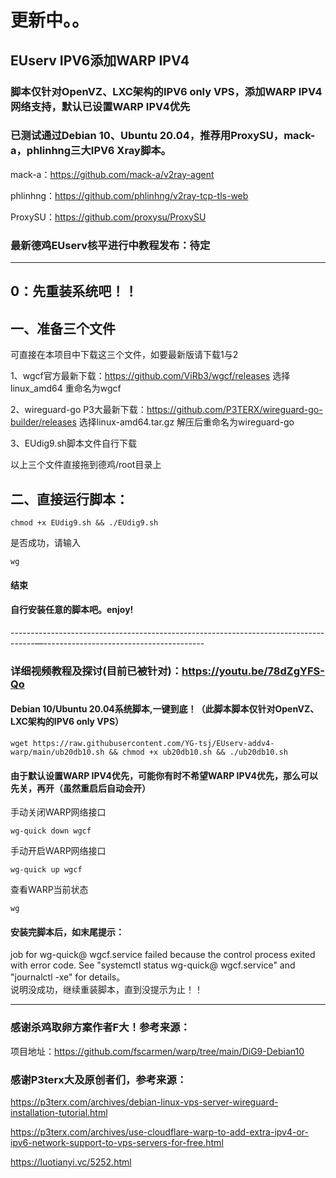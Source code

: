 # 更新中。。

## EUserv IPV6添加WARP IPV4

### 脚本仅针对OpenVZ、LXC架构的IPV6 only VPS，添加WARP IPV4网络支持，默认已设置WARP IPV4优先

### 已测试通过Debian 10、Ubuntu 20.04，推荐用ProxySU，mack-a，phlinhng三大IPV6 Xray脚本。
mack-a：https://github.com/mack-a/v2ray-agent

phlinhng：https://github.com/phlinhng/v2ray-tcp-tls-web

ProxySU：https://github.com/proxysu/ProxySU


### 最新德鸡EUserv核平进行中教程发布：待定

-------------------------------------------------------------------------------------------------------

## 0：先重装系统吧！！

## 一、准备三个文件
可直接在本项目中下载这三个文件，如要最新版请下载1与2

1、wgcf官方最新下载：https://github.com/ViRb3/wgcf/releases 选择linux_amd64 重命名为wgcf 

2、wireguard-go P3大最新下载：https://github.com/P3TERX/wireguard-go-builder/releases 选择linux-amd64.tar.gz 解压后重命名为wireguard-go

3、EUdig9.sh脚本文件自行下载

以上三个文件直接拖到德鸡/root目录上

## 二、直接运行脚本：
```
chmod +x EUdig9.sh && ./EUdig9.sh
```


是否成功，请输入
``` 
wg
```

#### 结束

#### 自行安装任意的脚本吧。enjoy!

------------------------------------------------------------------------------------—----------------------------------------

### 详细视频教程及探讨(目前已被针对)：https://youtu.be/78dZgYFS-Qo

#### Debian 10/Ubuntu 20.04系统脚本,一键到底！（此脚本脚本仅针对OpenVZ、LXC架构的IPV6 only VPS）
```
wget https://raw.githubusercontent.com/YG-tsj/EUserv-addv4-warp/main/ub20db10.sh && chmod +x ub20db10.sh && ./ub20db10.sh
```

#### 由于默认设置WARP IPV4优先，可能你有时不希望WARP IPV4优先，那么可以先关，再开（虽然重启后自动会开）

手动关闭WARP网络接口
```
wg-quick down wgcf
```

手动开启WARP网络接口 
```
wg-quick up wgcf
```

查看WARP当前状态
```
wg
```

#### 安装完脚本后，如末尾提示：
job for wg-quick@ wgcf.service failed because the control process exited with error code.
See "systemctl status wg-quick@ wgcf.service" and "journalctl -xe" for details。    
说明没成功，继续重装脚本，直到没提示为止！！

---------------------------------------------------------------------------------------------------------------------
### 感谢杀鸡取卵方案作者F大！参考来源：
项目地址：https://github.com/fscarmen/warp/tree/main/DiG9-Debian10


### 感谢P3terx大及原创者们，参考来源：
https://p3terx.com/archives/debian-linux-vps-server-wireguard-installation-tutorial.html

https://p3terx.com/archives/use-cloudflare-warp-to-add-extra-ipv4-or-ipv6-network-support-to-vps-servers-for-free.html

https://luotianyi.vc/5252.html
